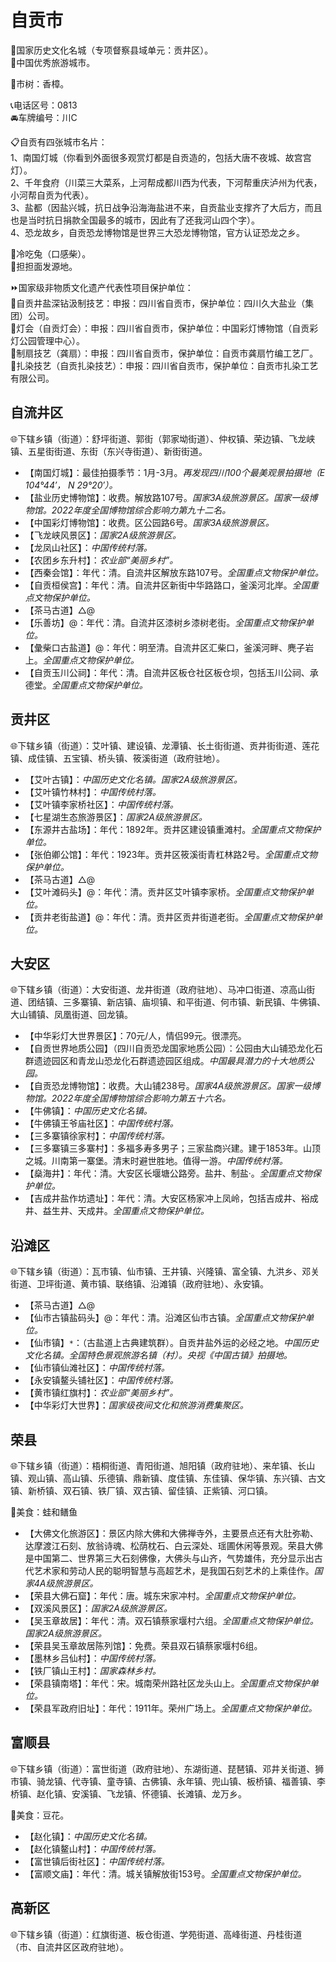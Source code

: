 # 自贡市  
🚩国家历史文化名城（专项督察县域单元：贡井区）。  
🏅中国优秀旅游城市。  
  
🌳市树：香樟。  
  
📞电话区号：0813  
🚘车牌编号：川C  

📋自贡有四张城市名片：  
1、南国灯城（你看到外面很多观赏灯都是自贡造的，包括大唐不夜城、故宫宫灯）。  
2、千年食府（川菜三大菜系，上河帮成都川西为代表，下河帮重庆泸州为代表，小河帮自贡为代表）。  
3、盐都（因盐兴城，抗日战争沿海海盐进不来，自贡盐业支撑齐了大后方，而且也是当时抗日捐款全国最多的城市，因此有了还我河山四个字）。  
4、恐龙故乡，自贡恐龙博物馆是世界三大恐龙博物馆，官方认证恐龙之乡。  
  
🍴冷吃兔（口感柴）。  
🍴担担面发源地。
  
⏩国家级非物质文化遗产代表性项目保护单位：  
🔸自贡井盐深钻汲制技艺：申报：四川省自贡市，保护单位：四川久大盐业（集团）公司。  
🔸灯会（自贡灯会）：申报：四川省自贡市，保护单位：中国彩灯博物馆（自贡彩灯公园管理中心）。  
🔸制扇技艺（龚扇）：申报：四川省自贡市，保护单位：自贡市龚扇竹编工艺厂。  
🔸扎染技艺（自贡扎染技艺）：申报：四川省自贡市，保护单位：自贡市扎染工艺有限公司。  

## 自流井区  
🌐下辖乡镇（街道）：舒坪街道、郭街（郭家坳街道）、仲权镇、荣边镇、飞龙峡镇、五星街街道、东街（东兴寺街道）、新街街道。  
  
* 【南国灯城】：最佳拍摄季节：1月-3月。*再发现四川100个最美观景拍摄地（E 104°44′， N 29°20′）。*  
* 【盐业历史博物馆】：收费。解放路107号。*国家3A级旅游景区。国家一级博物馆。2022年度全国博物馆综合影响力第九十二名。*  
* 【中国彩灯博物馆】：收费。区公园路6号。*国家3A级旅游景区。*  
* 【飞龙峡风景区】：*国家2A级旅游景区。*  
* 【龙凤山社区】：*中国传统村落。*  
* 【农团乡东升村】：*农业部“美丽乡村”。*  
* 【西秦会馆】：年代：清。自流井区解放东路107号。*全国重点文物保护单位。*  
* 【自贡桓侯宫】：年代：清。自流井区新街中华路路口，釜溪河北岸。*全国重点文物保护单位。*  
* 【茶马古道】△@
* 【乐善坊】@：年代：清。自流井区漆树乡漆树老街。*全国重点文物保护单位。*  
* 【彙柴口古盐道】@：年代：明至清。自流井区汇柴口，釜溪河畔、麂子岩上。*全国重点文物保护单位。*  
* 【自贡玉川公祠】：年代：清。自流井区板仓社区板仓坝，包括玉川公祠、承德堂。*全国重点文物保护单位。*  

## 贡井区  
🌐下辖乡镇（街道）：艾叶镇、建设镇、龙潭镇、长土街街道、贡井街街道、莲花镇、成佳镇、五宝镇、桥头镇、筱溪街道（政府驻地）。  
  
* 【艾叶古镇】：*中国历史文化名镇。国家2A级旅游景区。*  
* 【艾叶镇竹林村】：*中国传统村落。*  
* 【艾叶镇李家桥社区】：*中国传统村落。*  
* 【七星湖生态旅游景区】：*国家2A级旅游景区。*  
* 【东源井古盐场】：年代：1892年。贡井区建设镇重滩村。*全国重点文物保护单位。*  
* 【张伯卿公馆】：年代：1923年。贡井区筱溪街青杠林路2号。*全国重点文物保护单位。*  
* 【茶马古道】△@
* 【艾叶滩码头】@：年代：清。贡井区艾叶镇李家桥。*全国重点文物保护单位。*  
* 【贡井老街盐道】@：年代：清。贡井区贡井街道老街。*全国重点文物保护单位。*  

## 大安区  
🌐下辖乡镇（街道）：大安街道、龙井街道（政府驻地）、马冲口街道、凉高山街道、团结镇、三多寨镇、新店镇、庙坝镇、和平街道、何市镇、新民镇、牛佛镇、大山铺镇、凤凰街道、回龙镇。  
  
* 【中华彩灯大世界景区】：70元/人，情侣99元。很漂亮。
* 【自贡世界地质公园】（四川自贡恐龙国家地质公园）：公园由大山铺恐龙化石群遗迹园区和青龙山恐龙化石群遗迹园区组成。*中国最具潜力的十大地质公园。*  
* 【自贡恐龙博物馆】：收费。大山铺238号。*国家4A级旅游景区。国家一级博物馆。2022年度全国博物馆综合影响力第五十六名。*  
* 【牛佛镇】：*中国历史文化名镇。*  
* 【牛佛镇王爷庙社区】：*中国传统村落。*  
* 【三多寨镇徐家村】：*中国传统村落。*  
* 【三多寨镇三多寨村】：多福多寿多男子；三家盐商兴建。建于1853年。山顶之城。川南第一寨堡。清末时避世胜地。值得一游。*中国传统村落。*  
* 【燊海井】：年代：清。大安区长堰塘公路旁。盐井、制盐·。*全国重点文物保护单位。*  
* 【吉成井盐作坊遗址】：年代：清。大安区杨家冲上凤岭，包括吉成井、裕成井、益生井、天成井。*全国重点文物保护单位。*  

## 沿滩区  
🌐下辖乡镇（街道）：瓦市镇、仙市镇、王井镇、兴隆镇、富全镇、九洪乡、邓关街道、卫坪街道、黄市镇、联络镇、沿滩镇（政府驻地）、永安镇。  
  
* 【茶马古道】△@
* 【仙市古镇盐码头】@：年代：清。沿滩区仙市古镇。*全国重点文物保护单位。*  
* 【仙市镇】`*`：（古盐道上古典建筑群）。自贡井盐外运的必经之地。*中国历史文化名镇。全国特色景观旅游名镇（村）。央视《中国古镇》拍摄地。*  
* 【仙市镇仙滩社区】：*中国传统村落。*  
* 【永安镇鳌头铺社区】：*中国传统村落。*  
* 【黄市镇红旗村】：*农业部“美丽乡村”。*  
* 【中华彩灯大世界】：*国家级夜间文化和旅游消费集聚区。*

## 荣县  
🌐下辖乡镇（街道）：梧桐街道、青阳街道、旭阳镇（政府驻地）、来牟镇、长山镇、观山镇、高山镇、乐德镇、鼎新镇、度佳镇、东佳镇、保华镇、东兴镇、古文镇、新桥镇、双石镇、铁厂镇、双古镇、留佳镇、正紫镇、河口镇。  
  
🍴美食：蛙和鳝鱼  
  
* 【大佛文化旅游区】：景区内除大佛和大佛禅寺外，主要景点还有大肚弥勒、达摩渡江石刻、放翁诗魂、松荫枕石、白云深处、瑶圃休闲等景观。荣县大佛是中国第二、世界第三大石刻佛像，大佛头与山齐，气势雄伟，充分显示出古代艺术家和劳动人民的聪明智慧与高超艺术，是我国石刻艺术的上乘佳作。*国家4A级旅游景区。*  
* 【荣县大佛石窟】：年代：唐。城东宋家冲村。*全国重点文物保护单位。*  
* 【双溪风景区】：*国家2A级旅游景区。*  
* 【吴玉章故居】：年代：清。双石镇蔡家堰村六组。*全国重点文物保护单位。国家2A级旅游景区。*  
* 【荣县吴玉章故居陈列馆】：免费。荣县双石镇蔡家堰村6组。  
* 【墨林乡吕仙村】：*中国传统村落。*  
* 【铁厂镇山王村】：*国家森林乡村。*  
* 【荣县镇南塔】：年代：宋。城南荣州路社区龙头山上。*全国重点文物保护单位。*  
* 【荣县军政府旧址】：年代：1911年。荣州广场上。*全国重点文物保护单位。*  

## 富顺县  
🌐下辖乡镇（街道）：富世街道（政府驻地）、东湖街道、琵琶镇、邓井关街道、狮市镇、骑龙镇、代寺镇、童寺镇、古佛镇、永年镇、兜山镇、板桥镇、福善镇、李桥镇、赵化镇、安溪镇、飞龙镇、怀德镇、长滩镇、龙万乡。  
  
🍴美食：豆花。  
  
* 【赵化镇】：*中国历史文化名镇。*  
* 【赵化镇鳌山村】：*中国传统村落。*  
* 【富世镇后街社区】：*中国传统村落。*  
* 【富顺文庙】：年代：清。城关镇解放街153号。*全国重点文物保护单位。*  
  
## 高新区  
🌐下辖乡镇（街道）：红旗街道、板仓街道、学苑街道、高峰街道、丹桂街道（市、自流井区区政府驻地）。  